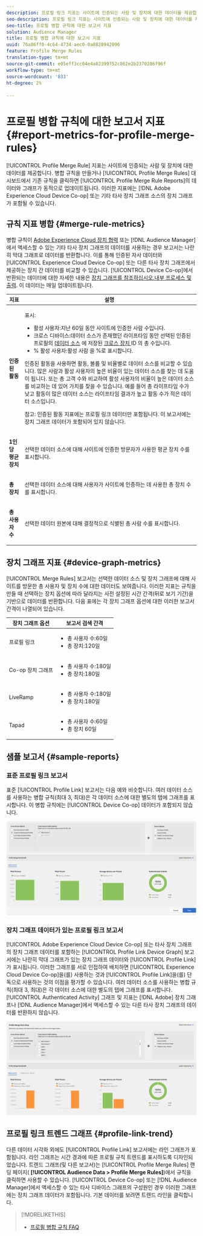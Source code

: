 ```yaml
---
description: 프로필 링크 지표는 사이트에 인증되는 사람 및 장치에 대한 데이터를 제공합니다. 병합 규칙을 만들거나 프로필 병합 규칙 대시보드에서 기존 규칙을 클릭하면 프로필 링크의 데이터 및 그래프가 동적으로 업데이트됩니다. 이러한 지표에는 Adobe Experience Cloud 장치 협력 또는 기타 타사 장치 그래프 소스의 장치 그래프가 포함될 수 있습니다.
seo-description: 프로필 링크 지표는 사이트에 인증되는 사람 및 장치에 대한 데이터를 제공합니다. 병합 규칙을 만들거나 프로필 병합 규칙 대시보드에서 기존 규칙을 클릭하면 프로필 링크의 데이터 및 그래프가 동적으로 업데이트됩니다. 이러한 지표에는 Adobe Experience Cloud 장치 협력 또는 기타 타사 장치 그래프 소스의 장치 그래프가 포함될 수 있습니다.
seo-title: 프로필 병합 규칙에 대한 보고서 지표
solution: Audience Manager
title: 프로필 병합 규칙에 대한 보고서 지표
uuid: 76a86ff0-4c64-4734-aec0-0a8828942096
feature: Profile Merge Rules
translation-type: tm+mt
source-git-commit: e05eff3cc04e4a82399752c862e2b2370286f96f
workflow-type: tm+mt
source-wordcount: '833'
ht-degree: 2%

---
```



# 프로필 병합 규칙에 대한 보고서 지표 {#report-metrics-for-profile-merge-rules}

[!UICONTROL Profile Merge Rule] 지표는 사이트에 인증되는 사람 및 장치에 대한 데이터를 제공합니다. 병합 규칙을 만들거나 [!UICONTROL Profile Merge Rules] 대시보드에서 기존 규칙을 클릭하면 [!UICONTROL Profile Merge Rule Reports]의 데이터와 그래프가 동적으로 업데이트됩니다. 이러한 지표에는 [!DNL Adobe Experience Cloud Device Co-op] 또는 기타 타사 장치 그래프 소스의 장치 그래프가 포함될 수 있습니다.

## 규칙 지표 병합 {#merge-rule-metrics}

병합 규칙이 [Adobe Experience Cloud 장치 협력](https://docs.adobe.com/content/help/en/device-co-op/using/about/overview.html) 또는 [!DNL Audience Manager]에서 액세스할 수 있는 기타 타사 장치 그래프의 데이터를 사용하는 경우 보고서는 나란히 막대 그래프로 데이터를 반환합니다. 이를 통해 인증된 자사 데이터와 [!UICONTROL Experience Cloud Device Co-op] 또는 다른 타사 장치 그래프에서 제공하는 장치 간 데이터를 비교할 수 있습니다. [!UICONTROL Device Co-op]에서 반환되는 데이터에 대한 자세한 내용은 [장치 그래프를 참조하십시오.내부 프로세스 및 출력](https://docs.adobe.com/content/help/en/device-co-op/using/device-graph/device-graph-overview.html). 이 데이터는 매일 업데이트됩니다.

<table id="table_A7FB2F9804F84AC8A6DD05C0E6EE7555"> 
 <thead> 
  <tr> 
   <th colname="col1" class="entry"> 지표 </th> 
   <th colname="col2" class="entry"> 설명 </th> 
  </tr> 
 </thead>
 <tbody> 
  <tr> 
   <td colname="col1"> <p> <b><span class="wintitle"> 인증된 활동</span></b> </p> </td> 
   <td colname="col2"> <p>표시: </p> 
    <ul id="ul_7F7373919A4A49028EF4BF7B28D9F8E9"> 
     <li id="li_FE2F93C496D64ED8928B3E522C9585EA"> <span class="wintitle"> 활성 사용자</span>:지난 60일 동안 사이트에 인증한 사람 수입니다. </li> 
     <li id="li_60CFD26EE68B442683C0ED5FED1A79C8"> <span class="wintitle"> 크로스 디바이스</span>:데이터 소스가 존재했던 라이프타임 동안 선택된 인증된 프로필의  <a href="merge-rules-start.md#create-data-source"> 데이터 소스</a> 에 저장된  <a href="https://docs.adobe.com/content/help/en/audience-manager/user-guide/features/data-sources/manage-datasources.html"> 크로스 장치 </a> ID <a href="merge-rule-definitions.md">  </a> 의 총 수입니다. </li> 
     <li id="li_F2F07B6A326C4A18B79A0CF2C47D9677"> <span class="wintitle"> % 활성 사용자</span>:활성  <span class="wintitle"> 사람</span> 을 %로 표시합니다. </li> 
    </ul> <p> <span class="wintitle"> 인증된 </span> 활동을 사용하면 활동, 볼륨 및 비율별로 데이터 소스를 비교할 수 있습니다. 많은 사람과 활성 사용자의 높은 비율이 있는 데이터 소스를 찾는 데 도움이 됩니다. 또는 총 고객 수와 비교하여 활성 사용자의 비율이 높은 데이터 소스를 비교하는 데 있어 가치를 찾을 수 있습니다. 예를 들어 총 라이프타임 수가 낮고 활동이 많은 데이터 소스는 라이프타임 결과가 높고 활동 수가 적은 데이터 소스입니다. </p> <p> <p>참고:<span class="wintitle"> 인증된 활동</span> 지표에는 <span class="wintitle"> 프로필 링크</span> 데이터만 포함됩니다. 이 보고서에는 <span class="wintitle"> 장치 그래프</span> 데이터가 포함되어 있지 않습니다. </p> </p> </td> 
  </tr> 
  <tr> 
   <td colname="col1"> <p> <b><span class="wintitle"> 1인당 평균 장치</span></b> </p> </td> 
   <td colname="col2"> <p> 선택한 데이터 소스에 대해 사이트에 인증한 방문자가 사용한 평균 장치 수를 표시합니다. </p> </td> 
  </tr> 
  <tr> 
   <td colname="col1"> <p> <b><span class="wintitle"> 총 장치</span></b> </p> </td> 
   <td colname="col2"> <p>선택한 데이터 소스에 대해 사용자가 사이트에 인증하는 데 사용한 총 장치 수를 표시합니다. </p> </td> 
  </tr> 
  <tr> 
   <td colname="col1"> <p> <b><span class="wintitle"> 총 사용자 수</span></b> </p> </td> 
   <td colname="col2"> <p>선택한 데이터 원본에 대해 결정적으로 식별된 총 사람 수를 표시합니다. </p> </td> 
  </tr> 
 </tbody> 
</table>

## 장치 그래프 지표 {#device-graph-metrics}

[!UICONTROL Merge Rules] 보고서는 선택한 데이터 소스 및 장치 그래프에 대해 사이트를 방문한 총 사용자 및 장치 수에 대한 데이터도 보여줍니다. 이러한 지표는 규칙을 만들 때 선택하는 장치 옵션에 따라 달라지는 사전 설정된 시간 간격(뒤로 보기 기간)을 기반으로 데이터를 반환합니다. 다음 표에는 각 장치 그래프 옵션에 대한 이러한 보고서 간격이 나열되어 있습니다.

<table id="table_038983EBC71F4A55BBCA99212AC5DEE6"> 
 <thead> 
  <tr> 
   <th colname="col1" class="entry"> 장치 그래프 옵션 </th> 
   <th colname="col2" class="entry"> 보고서 검색 간격 </th> 
  </tr>
 </thead>
 <tbody> 
  <tr> 
   <td colname="col1"> <p><span class="wintitle"> 프로필 링크</span> </p> </td> 
   <td colname="col2"> <p> 
     <ul id="ul_B2FF2341573840549FFB96579F537082"> 
      <li id="li_B37323C2F2434F41B407500AC5C15447">총 사용자 수:60일 </li> 
      <li id="li_08D911224A60418BBB3CFB4E70CE73D4">총 장치:120일 </li> 
     </ul> </p> </td> 
  </tr> 
  <tr> 
   <td colname="col1"> <p><span class="wintitle"> Co-op 장치 그래프</span> </p> </td> 
   <td colname="col2"> <p> 
     <ul id="ul_64AD1DD89DF64703B70B973A463BA020"> 
      <li id="li_D7D3A3871F434CBFA71BE8929EB41648">총 사용자 수:180일 </li> 
      <li id="li_125D387986B2463EB310203CE5857EDA">총 장치:180일 </li> 
     </ul> </p> </td> 
  </tr> 
  <tr> 
   <td colname="col1"> <p><span class="wintitle"> LiveRamp</span> </p> </td> 
   <td colname="col2"> <p> 
     <ul id="ul_2772F3AD7E1440789B635794ECDE8DFB"> 
      <li id="li_1432363829D64615B1D349A3722D6268">총 사용자 수:180일 </li> 
      <li id="li_D5C0E3CE92524B54BBD36C73A326292B">총 장치:180일 </li> 
     </ul> </p> </td> 
  </tr> 
  <tr> 
   <td colname="col1"> <p><span class="wintitle"> Tapad</span> </p> </td> 
   <td colname="col2"> <p> 
     <ul id="ul_274529DB58E6442E95C6AD89BECB1362"> 
      <li id="li_67102211A72A4E47AACFE5E369793C17">총 사용자 수:60일 </li> 
      <li id="li_3E8F3DA6A7B5487895A626674DA363A5">총 장치 60일 </li> 
     </ul> </p> </td> 
  </tr> 
 </tbody> 
</table>

## 샘플 보고서 {#sample-reports}

### 표준 프로필 링크 보고서

표준 [!UICONTROL Profile Link] 보고서는 다음 예와 비슷합니다. 여러 데이터 소스를 사용하는 병합 규칙(최대 3, 최대)은 각 데이터 소스에 대한 별도의 탭에 그래프를 표시합니다. 이 병합 규칙에는 [!UICONTROL Device Co-op] 데이터가 포함되지 않습니다.

![](assets/profile-link-metrics.png)

### 장치 그래프 데이터가 있는 프로필 링크 보고서

[!UICONTROL Adobe Experience Cloud Device Co-op] 또는 타사 장치 그래프의 장치 그래프 데이터를 포함하는 [!UICONTROL Profile Link Device Graph] 보고서에는 나란히 막대 그래프가 있는 장치 그래프 데이터와 [!UICONTROL Profile Link]가 표시됩니다. 이러한 그래프를 서로 인접하여 배치하면 [!UICONTROL Experience Cloud Device Co-op]을(를) 사용하는 것과 [!UICONTROL Profile Link]을(를) 단독으로 사용하는 것의 이점을 평가할 수 있습니다. 여러 데이터 소스를 사용하는 병합 규칙(최대 3, 최대)은 각 데이터 소스에 대한 별도의 탭에 그래프를 표시합니다. [!UICONTROL Authenticated Activity] 그래프 및 지표는 [!DNL Adobe] 장치 그래프나 [!DNL Audience Manager]에서 액세스할 수 있는 다른 타사 장치 그래프의 데이터를 반환하지 않습니다.

![](assets/profile-link-graph.png)

## 프로필 링크 트렌드 그래프 {#profile-link-trend}

다른 데이터 시각화 외에도 [!UICONTROL Profile Link] 보고서에는 라인 그래프가 포함됩니다. 라인 그래프는 시간 경과에 따른 프로필 규칙 트렌드를 표시하도록 디자인되었습니다. 트렌드 그래프(및 다른 보고서)는 [!UICONTROL Profile Merge Rules] 랜딩 페이지( **[!UICONTROL Audience Data > Profile Merge Rules]**)에서 규칙을 클릭하면 사용할 수 있습니다. [!UICONTROL Device Co-op] 또는 [!DNL Audience Manager]에서 액세스할 수 있는 타사 디바이스 그래프의 구성원인 경우 이러한 그래프에는 장치 그래프 데이터가 포함됩니다. 기본 데이터를 보려면 트렌드 라인을 클릭합니다.

>[!MORELIKETHIS]
>
>* [프로필 병합 규칙 FAQ](../../faq/faq-profile-merge.md)

